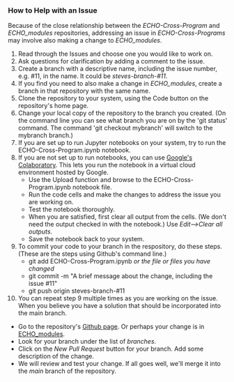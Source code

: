 ### How to Help with an Issue

Because of the close relationship between the *ECHO-Cross-Program* and *ECHO_modules* repositories, addressing an issue in *ECHO-Cross-Programs* may involve also making a change to *ECHO_modules*.

1. Read through the Issues and choose one you would like to work on.
2. Ask questions for clarification by adding a comment to the issue.
3. Create a branch with a descriptive name, including the issue number, e.g. #11, in the name.  It could be *steves-branch-#11*.
4. If you find you need to also make a change in *ECHO_modules*, create a branch in that repository with the same name.
5. Clone the repository to your system, using the Code button on the repository's home page.
6. Change your local copy of the repository to the branch you created.  (On the command line you can see what branch you are on by the 'git status' command.  The command 'git checkout mybranch' will switch to the mybranch branch.)
7. If you are set up to run Jupyter notebooks on your system, try to run the ECHO-Cross-Program.ipynb notebook. 
8. If you are not set up to run notebooks, you can use [Google's Colaboratory](https://colab.research.google.com/). This lets you run the notebook in a virtual cloud environment hosted by Google.
   * Use the Upload function and browse to the ECHO-Cross-Program.ipynb notebook file.
   * Run the code cells and make the changes to address the issue you are working on.
   * Test the notebook thoroughly.
   * When you are satisfied, first clear all output from the cells. (We don't need the output checked in with the notebook.) Use *Edit-->Clear all outputs*.
   * Save the notebook back to your system.
9. To commit your code to your branch in the respository, do these steps. (These are the steps using Github's command line.)
   * git add ECHO-Cross-Program.ipynb   *or the file or files you have changed*
   * git commit -m "A brief message about the change, including the issue #11"
   * git push origin steves-branch-#11
10. You can repeat step 9 multiple times as you are working on the issue.  When you believe you have a solution that should be incorporated into the main branch.
   * Go to the repository's [Github page](https://https://github.com/edgi-govdata-archiving/ECHO-Cross-Program).  Or perhaps your change is in [ECHO_modules](https://github.com/edgi-govdata-archiving/ECHO_modules).
   * Look for your branch under the list of *branches*.
   * Click on the *New Pull Request* button for your branch.  Add some description of the change.
   * We will review and test your change. If all goes well, we'll merge it into the *main* branch of the repository.
